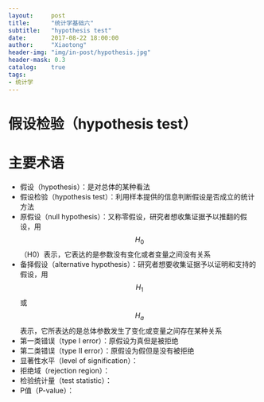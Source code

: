 ```yaml
---
layout:     post
title:      "统计学基础六"
subtitle:   "hypothesis test"
date:       2017-08-22 18:00:00
author:     "Xiaotong"
header-img: "img/in-post/hypothesis.jpg"
header-mask: 0.3
catalog:    true
tags:
- 统计学
---
```


# 假设检验（hypothesis test）

# 主要术语

* 假设（hypothesis）：是对总体的某种看法
* 假设检验（hypothesis test）：利用样本提供的信息判断假设是否成立的统计方法
* 原假设（null hypothesis）：又称零假设，研究者想收集证据予以推翻的假设，用$$H_0$$（H0）表示，它表达的是参数没有变化或者变量之间没有关系
* 备择假设（alternative hypothesis）：研究者想要收集证据予以证明和支持的假设，用$$H_1$$或$$H_a$$表示，它所表达的是总体参数发生了变化或变量之间存在某种关系
* 第一类错误（type Ⅰ error）：原假设为真但是被拒绝
* 第二类错误（type Ⅱ error）：原假设为假但是没有被拒绝
* 显著性水平（level of signification）：
* 拒绝域（rejection region）：
* 检验统计量（test statistic）：
* P值（P-value）：